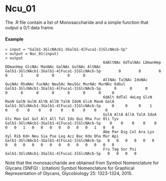 # Ncu_01

The .R file contain a list of Monosaccharide and a simple function that output a 0/1 data frame. 

#### Example
```
> input = "Galb1-3GlcNAcb1-3Galb1-4[Fuca1-3]GlcNAcb-Sp"
> output = Nuc_01(input)
> output
                                            6dAltNAc 6dTalNAc LDmanHep DDmanHep GlcNAc ManNAc GalNAc GulNAc AltNAc
Galb1-3GlcNAcb1-3Galb1-4[Fuca1-3]GlcNAcb-Sp        0        0        0        0      1      0      0      0      0
                                            AllNAc TalNAc IdoNAc QuiNAc RhaNAc FucNAc Neu5Ac Neu5Gc MurNAc MurNGc 6dGul
Galb1-3GlcNAcb1-3Galb1-4[Fuca1-3]GlcNAcb-Sp      0      0      0      0      0      0      0      0      0      0     0
                                            6dAlt 6dTal 4eLeg GlcN ManN GalN GulN AltN AllN TalN IdoN GlcA ManA GalA
Galb1-3GlcNAcb1-3Galb1-4[Fuca1-3]GlcNAcb-Sp     0     0     0    1    0    0    0    0    0    0    0    0    0    0
                                            GulA AltA AllA TalA IdoA Glc Man Gal Gul Alt All Tal Ido Qui Rha Fuc Oli Tyv
Galb1-3GlcNAcb1-3Galb1-4[Fuca1-3]GlcNAcb-Sp    0    0    0    0    0   0   0   1   0   0   0   0   0   0   0   1   0   0
                                            Abe Par Dig Col Ara Lyx Xyl Rib Kdn Neu Sia Pse Leg Aci Bac Kdo Dha Mur Api
Galb1-3GlcNAcb1-3Galb1-4[Fuca1-3]GlcNAcb-Sp   0   0   0   0   0   0   0   0   0   0   0   0   0   0   0   0   0   0   0
                                            Fru Tag Sor Psi
Galb1-3GlcNAcb1-3Galb1-4[Fuca1-3]GlcNAcb-Sp   0   0   0   0
```

Note that the monosaccharide are obtained from Symbol Nomenclature for Glycans (SNFG) : (citation) Symbol Nomenclature for Graphical Representation of Glycans, Glycobiology 25: 1323-1324, 2015.
